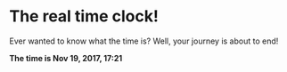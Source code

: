 # The real time clock!

Ever wanted to know what the time is? Well, your journey is about to end!

**The time is Nov 19, 2017, 17:21**